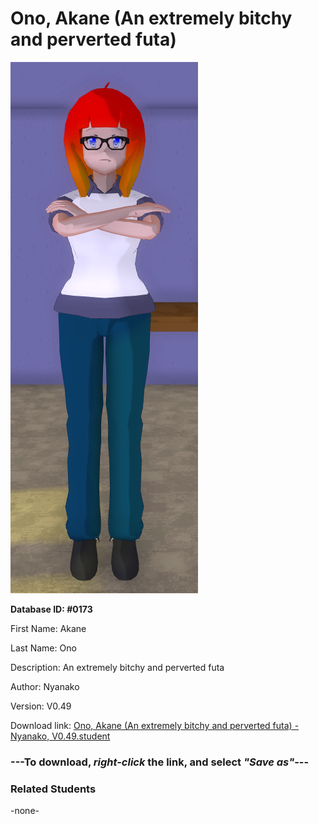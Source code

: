 # Ono, Akane (An extremely bitchy and perverted futa)

<img src="../../Files/Images/Ono, Akane (An extremely bitchy and perverted futa).png" title="Ono, Akane (An extremely bitchy and perverted futa) - Nyanako, V0.49">

**Database ID: #0173**

First Name: Akane

Last Name: Ono

Description: An extremely bitchy and perverted futa

Author: Nyanako

Version: V0.49

Download link: <a href="https://raw.githubusercontent.com/Arbiter1223/Daigaku-Gurashi-Custom-Students/master/Files/Student%20Files/Ono%2C%20Akane%20(An%20extremely%20bitchy%20and%20perverted%20futa)%20-%20Nyanako%2C%20V0.49.student">Ono, Akane (An extremely bitchy and perverted futa) - Nyanako, V0.49.student</a>

### ---**To download, _right-click_ the link, and select _"Save as"_**---

### Related Students

-none-
